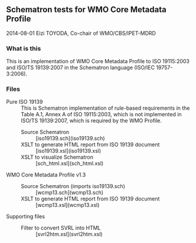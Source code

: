 ## Schematron tests for WMO Core Metadata Profile

2014-08-01 Eizi TOYODA, Co-chair of WMO/CBS/IPET-MDRD

### What is this

This is an implementation of WMO Core Metadata Profile to ISO 19115:2003 and ISO/TS 19139:2007 in the Schematron language (ISO/IEC 19757-3:2006).

### Files

<dl>

<dt>Pure ISO 19139</dt>

<dd><span>This is Schematron implementation of rule-based requirements in the Table A.1, Annex A of ISO 19115:2003, which is not implemented in ISO/TS 19139:2007, which is required by the WMO Profile.</span>

<dl>

<dt>Source Schematron</dt>

<dd>[iso19139.sch](iso19139.sch)</dd>

<dt>XSLT to generate HTML report from ISO 19139 document</dt>

<dd>[iso19139.xsl](iso19139.xsl)</dd>

<dt>XSLT to visualize Schematron</dt>

<dd>[sch_html.xsl](sch_html.xsl)</dd>

</dl>

</dd>

<dt>WMO Core Metadata Profile v1.3</dt>

<dd><span></span>

<dl>

<dt>Source Schematron (imports iso19139.sch)</dt>

<dd>[wcmp13.sch](wcmp13.sch)</dd>

<dt>XSLT to generate HTML report from ISO 19139 document</dt>

<dd>[wcmp13.xsl](wcmp13.xsl)</dd>

</dl>

</dd>

<dt>Supporting files</dt>

<dd>

<dl>

<dt>Filter to convert SVRL into HTML</dt>

<dd>[svrl2htm.xsl](svrl2htm.xsl)</dd>

</dl>

</dd>

</dl>
